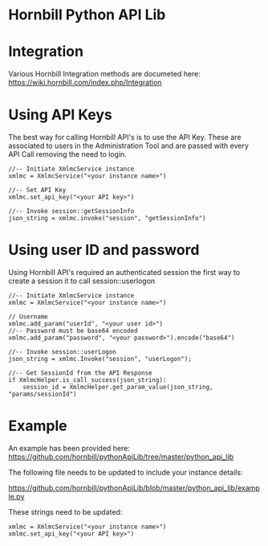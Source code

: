 
Hornbill Python API Lib
========

Integration
===
Various Hornbill Integration methods are documeted here: https://wiki.hornbill.com/index.php/Integration


Using API Keys 
===

The best way for calling Hornbill API's is to use the API Key. These are associated to users in the Administration Tool and are passed with every API Call removing the need to login.
```
//-- Initiate XmlmcService instance
xmlmc = XmlmcService("<your instance name>")

//-- Set API Key
xmlmc.set_api_key("<your API key>")

//-- Invoke session::getSessionInfo
json_string = xmlmc.invoke("session", "getSessionInfo")
```

Using user ID and password
===

Using Hornbill API's required an authenticated session the first way to create a session it to call session::userlogon
```
//-- Initiate XmlmcService instance
xmlmc = XmlmcService("<your instance name>")

// Username
xmlmc.add_param("userId", "<your user id>")
//-- Password must be base64 encoded
xmlmc.add_param("password", "<your password>").encode("base64")

//-- Invoke session::userLogon
json_string = xmlmc.Invoke("session", "userLogon");

//-- Get SessionId from the API Response
if XmlmcHelper.is_call_success(json_string):
	session_id = XmlmcHelper.get_param_value(json_string, "params/sessionId")
```

Example
===

An example has been provided here:
https://github.com/hornbill/pythonApiLib/tree/master/python_api_lib

The following file needs to be updated to include your instance details:

https://github.com/hornbill/pythonApiLib/blob/master/python_api_lib/example.py


These strings need to be updated:
```
xmlmc = XmlmcService("<your instance name>")
xmlmc.set_api_key("<your API key>")
```



